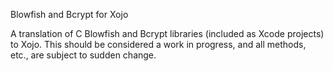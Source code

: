 Blowfish and Bcrypt for Xojo

A translation of C Blowfish and Bcrypt libraries (included as Xcode projects) to Xojo. 
This should be considered a work in progress, and all methods, etc., are subject to
sudden change.
